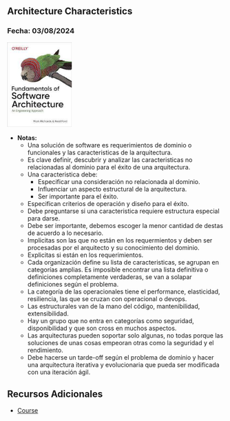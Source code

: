 ## Architecture Characteristics 

### Fecha: 03/08/2024

<img src="images/sa.jpg" alt="Gráfico de Introducción" width="150">

- **Notas:**
  - Una solución de software es requerimientos de dominio o funcionales y las caracteristicas de la arquitectura. 
  - Es clave definir, descubrir y analizar las caracteristicas no relacionadas al dominio para el éxito de una arquitectura.
  - Una caracteristica debe: 
    - Especificar una consideración no relacionada al dominio. 
    - Influenciar un aspecto estructural de la arquitectura. 
    - Ser importante para el éxito.
  - Especifican criterios de operación y diseño para el éxito. 
  - Debe preguntarse si una caracteristica requiere estructura especial para darse. 
  - Debe ser importante, debemos escoger la menor cantidad de destas de acuerdo a lo necesario. 
  - Implicitas son las que no están en los requermientos y deben ser procesadas por el arquitecto y su conocimiento del dominio.
  - Explicitas si están en los requerimientos.
  - Cada organización define su lista de caracteristicas, se agrupan en categorías amplias. Es imposible encontrar una lista definitiva o definiciones completamente verdaderas, se van a solapar definiciones según el problema.
  - La categoría de las operacionales tiene el performance, elasticidad, resiliencia, las que se cruzan con operacional o devops.
  - Las estructurales van de la mano del código, mantenibilidad, extensibilidad.
  - Hay un grupo que no entra en categorías como seguridad, disponibilidad y que son cross en muchos aspectos.
  - Las arquitecturas pueden soportar solo algunas, no todas porque las soluciones de unas cosas empeoran otras como la seguridad y el rendimiento. 
  - Debe hacerse un tarde-off según el problema de dominio y hacer una arquitectura iterativa y evolucionaria que pueda ser modificada con una iteración ágil.
## Recursos Adicionales
- [Course](https://fundamentalsofsoftwarearchitecture.com/)